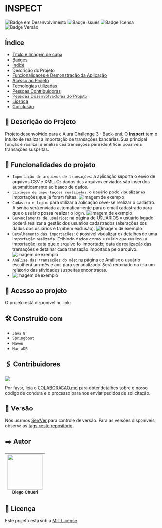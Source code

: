 #
# INSPECT
![Badge em Desenvolvimento](http://img.shields.io/static/v1?label=STATUS&message=EM%20DESENVOLVIMENTO&color=GREEN&style=for-the-badge) ![Badge issues](https://img.shields.io/github/issues/dchueri/Inspect?style=for-the-badge) ![Badge licensa](https://img.shields.io/github/license/dchueri/Inspect?style=for-the-badge) ![Badge Versão](https://img.shields.io/badge/VERSION-1.0.0-blue?style=for-the-badge) 

## Índice

* [Título e Imagem de capa](#Título-e-Imagem-de-capa)
* [Badges](#badges)
* [Índice](#índice)
* [Descrição do Projeto](#descrição-do-projeto)
* [Funcionalidades e Demonstração da Aplicação](#funcionalidades-e-demonstração-da-aplicação)
* [Acesso ao Projeto](#acesso-ao-projeto)
* [Tecnologias utilizadas](#tecnologias-utilizadas)
* [Pessoas Contribuidoras](#pessoas-contribuidoras)
* [Pessoas Desenvolvedoras do Projeto](#pessoas-desenvolvedoras)
* [Licença](#licença)
* [Conclusão](#conclusão)

## 🚀 Descrição do Projeto

Projeto desenvolvido para o Alura Challenge 3 - Back-end. O **Inspect** tem o intuito de realizar a importação de transações bancárias. Sua principal função é realizar a análise das transações para identificar possíveis transações suspeitas.

## 🔨 Funcionalidades do projeto

- `Importação de arquivos de transações`: a aplicação suporta o envio de arquivos CSV e XML. Os dados dos arquivos enviados são inseridos automáticamente ao banco de dados.
- `Listagem de importações realizadas`: o usuário pode visualizar as importações que já foram feitas.
![Imagem de exemplo](https://i.imgur.com/l76V7Jk.png)
- `Cadastro e login`: para utilizar a aplicação deve-se realizar o cadastro. A senha será enviada automaticamente para o email cadastrado para que o usuário possa realizar o login.
![Imagem de exemplo](https://i.imgur.com/YJDhUOy.png)
- `Gerenciamento de usuários`: na página de USUÁRIOS o usuário logado poderá realizar a gestão dos usuários cadastrados (alterações dos dados dos usuários e também exclusão).
![Imagem de exemplo](https://i.imgur.com/DyPnwSv.png)
- `Detalhamento das importações`: é possível visualizar os detalhes de uma importação realizada. Exibindo dados como: usuário que realizou a importação; data que o arquivo foi importado; data de realização das transações e detalhar cada transação importada pelo arquivo. 
![Imagem de exemplo](https://i.imgur.com/63zTAH2.png)
- `Análise das transações do mês`: na página de Análise o usuário escolherá um mês e ano para ser analizado. Será retornado na tela um relátorio das atividades suspeitas encontradas.
- ![Imagem de exemplo](https://i.imgur.com/500x5Tc.png)

## 📁 Acesso ao projeto

O projeto está disponível no link:

## 🛠️ Construído com

* `Java 8`
* `Springboot`
* `Maven`
* `MariaDB`

## 🖇️ Contribuidores
<a href="https://github.com/facebook/docusaurus/graphs/contributors"><img src="https://opencollective.com/Docusaurus/contributors.svg?width=890&button=false" /></a>

Por favor, leia o [COLABORACAO.md](https://gist.github.com/usuario/linkParaInfoSobreContribuicoes) para obter detalhes sobre o nosso código de conduta e o processo para nos enviar pedidos de solicitação.

## 📌 Versão

Nós usamos [SemVer](http://semver.org/) para controle de versão. Para as versões disponíveis, observe as [tags neste repositório](https://github.com/suas/tags/do/projeto). 

## ✒️ Autor

| [<img src="https://avatars.githubusercontent.com/u/84249430?s=400&u=b789830e57ccc23a4d4d758542785461dd656b5f&v=4" width=115><br><sub>Diego  Chueri</sub>](https://github.com/camilafernanda) | 
| :---: |

## 📄 Licença

Este projeto está sob a [MIT License](https://github.com/dchueri/Inspect/blob/main/LICENSE).